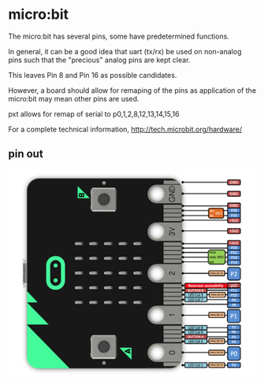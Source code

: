 # micro:bit

The micro:bit has several pins, some have predetermined functions.

In general, it can be a good idea that uart (tx/rx) be used on non-analog pins such that the "precious" analog pins are kept clear.

This leaves Pin 8 and Pin 16 as possible candidates.

However, a board should allow for remaping of the pins as application of the micro:bit may mean other pins are used.

pxt allows for remap of serial to p0,1,2,8,12,13,14,15,16

For a complete technical information, <http://tech.microbit.org/hardware/>

## pin out

![microbitpinout](media/microbit_platform_image_2.png)